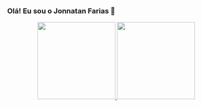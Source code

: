 ### Olá! Eu sou o Jonnatan Farias 👋
<div align="center" dir="auto">
  <a href="https://github.com/jonnatanfarias">
  <img height="180em" src="https://github-readme-stats.vercel.app/api?username=jonnatanfarias&amp;show_icons=true&amp;theme=dracula&amp;include_all_commits=true&amp;count_private=true" style="max-width: 100%;">
  <img height="180em" src="https://github-readme-stats.vercel.app/api/top-langs/?username=jonnatanfarias&amp;layout=compact&amp;langs_count=7&amp;theme=dracula" style="max-width: 100%;">
</a></div>
